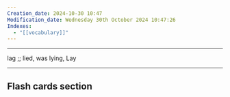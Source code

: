 ```yaml
---
Creation_date: 2024-10-30 10:47
Modification_date: Wednesday 30th October 2024 10:47:26
Indexes:
  - "[[vocabulary]]"
---
```


----

lag ;; lied, was lying, Lay



















---
## Flash cards section
